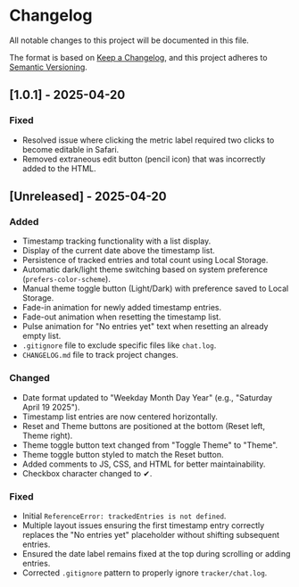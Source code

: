 # Changelog

All notable changes to this project will be documented in this file.

The format is based on [Keep a Changelog](https://keepachangelog.com/en/1.0.0/),
and this project adheres to [Semantic Versioning](https://semver.org/spec/v2.0.0.html).

## [1.0.1] - 2025-04-20

### Fixed
- Resolved issue where clicking the metric label required two clicks to become editable in Safari.
- Removed extraneous edit button (pencil icon) that was incorrectly added to the HTML.

## [Unreleased] - 2025-04-20

### Added
- Timestamp tracking functionality with a list display.
- Display of the current date above the timestamp list.
- Persistence of tracked entries and total count using Local Storage.
- Automatic dark/light theme switching based on system preference (`prefers-color-scheme`).
- Manual theme toggle button (Light/Dark) with preference saved to Local Storage.
- Fade-in animation for newly added timestamp entries.
- Fade-out animation when resetting the timestamp list.
- Pulse animation for "No entries yet" text when resetting an already empty list.
- `.gitignore` file to exclude specific files like `chat.log`.
- `CHANGELOG.md` file to track project changes.

### Changed
- Date format updated to "Weekday Month Day Year" (e.g., "Saturday April 19 2025").
- Timestamp list entries are now centered horizontally.
- Reset and Theme buttons are positioned at the bottom (Reset left, Theme right).
- Theme toggle button text changed from "Toggle Theme" to "Theme".
- Theme toggle button styled to match the Reset button.
- Added comments to JS, CSS, and HTML for better maintainability.
- Checkbox character changed to ✔.

### Fixed
- Initial `ReferenceError: trackedEntries is not defined`.
- Multiple layout issues ensuring the first timestamp entry correctly replaces the "No entries yet" placeholder without shifting subsequent entries.
- Ensured the date label remains fixed at the top during scrolling or adding entries.
- Corrected `.gitignore` pattern to properly ignore `tracker/chat.log`.
